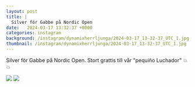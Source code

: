 ```yaml
---
layout: post
title: |
  Silver för Gabbe på Nordic Open
date:   2024-03-17 13:32:37 +0000
categories: instagram
background: /instagram/dynamixherrljunga/2024-03-17_13-32-37_UTC_1.jpg
thumbnail: /instagram/dynamixherrljunga/2024-03-17_13-32-37_UTC_1.jpg
---
```

Silver för Gabbe på Nordic Open. Stort grattis till vår "pequiño Luchador" 💥💥



<img src='/www-dynamix-herrljunga/instagram/dynamixherrljunga/2024-03-17_13-32-37_UTC_1.jpg' class='img-fluid' />


<img src='/www-dynamix-herrljunga/instagram/dynamixherrljunga/2024-03-17_13-32-37_UTC_2.jpg' class='img-fluid' />
